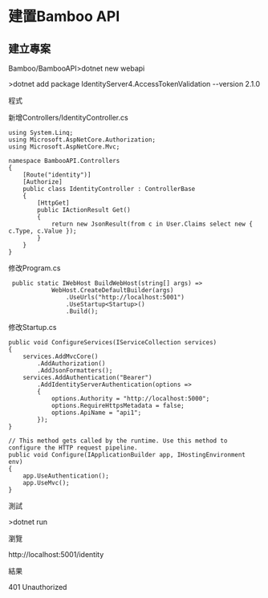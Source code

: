 # 建置Bamboo API

## 建立專案

Bamboo/BambooAPI&gt;dotnet new webapi

&gt;dotnet add package IdentityServer4.AccessTokenValidation --version 2.1.0

程式

新增Controllers/IdentityController.cs

```
using System.Linq;
using Microsoft.AspNetCore.Authorization;
using Microsoft.AspNetCore.Mvc;

namespace BambooAPI.Controllers
{
    [Route("identity")]
    [Authorize]
    public class IdentityController : ControllerBase
    {
        [HttpGet]
        public IActionResult Get()
        {
            return new JsonResult(from c in User.Claims select new { c.Type, c.Value });
        }
    }
}
```

修改Program.cs

```
 public static IWebHost BuildWebHost(string[] args) =>
            WebHost.CreateDefaultBuilder(args)
                .UseUrls("http://localhost:5001")
                .UseStartup<Startup>()
                .Build();
```

修改Startup.cs

```
public void ConfigureServices(IServiceCollection services)
{
    services.AddMvcCore()
        .AddAuthorization()
        .AddJsonFormatters();
    services.AddAuthentication("Bearer")
        .AddIdentityServerAuthentication(options =>
        {
            options.Authority = "http://localhost:5000";
            options.RequireHttpsMetadata = false;
            options.ApiName = "api1";
        });
}

// This method gets called by the runtime. Use this method to configure the HTTP request pipeline.
public void Configure(IApplicationBuilder app, IHostingEnvironment env)
{
    app.UseAuthentication();
    app.UseMvc();
}
```

測試

&gt;dotnet run

瀏覽

http://localhost:5001/identity

結果

401 Unauthorized



